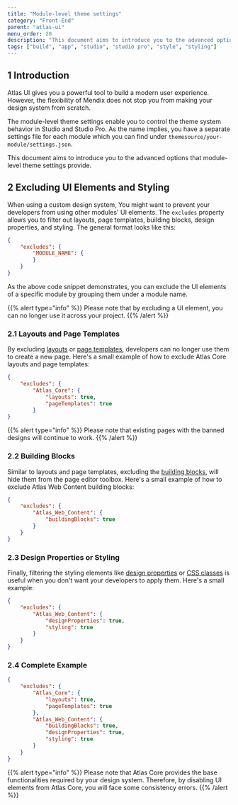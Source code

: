 ```yaml
---
title: "Module-level theme settings"
category: "Front-End"
parent: "atlas-ui"
menu_order: 20
description: "This document aims to introduce you to the advanced options that module-level theme settings provide."
tags: ["build", "app", "studio", "studio pro", "style", "styling"]
---
```


## 1 Introduction

Atlas UI gives you a powerful tool to build a modern user experience. However, the flexibility of Mendix does not stop you from making your design system from scratch.

The module-level theme settings enable you to control the theme system behavior in Studio and Studio Pro. As the name implies, you have a separate settings file for each module which you can find under `themesource/your-module/settings.json`.

This document aims to introduce you to the advanced options that module-level theme settings provide.

## 2 Excluding UI Elements and Styling

When using a custom design system, You might want to prevent your developers from using other modules' UI elements. The `excludes` property allows you to filter out layouts, page templates, building blocks, design properties, and styling. The general format looks like this:

```json
{
    "excludes": {
        "MODULE_NAME": {
        }
    }
}
```

As the above code snippet demonstrates, you can exclude the UI elements of a specific module by grouping them under a module name.

{{% alert type="info" %}}
Please note that by excluding a UI element, you can no longer use it across your project.
{{% /alert %}}

### 2.1 Layouts and Page Templates
By excluding [layouts](https://docs.mendix.com/refguide/layout) or [page templates](https://docs.mendix.com/refguide/page-templates), developers can no longer use them to create a new page. Here's a small example of how to exclude Atlas Core layouts and page templates:

```json
{
    "excludes": {
        "Atlas_Core": {
            "layouts": true,
            "pageTemplates": true
        }
}
```

{{% alert type="info" %}}
Please note that existing pages with the banned designs will continue to work.
{{% /alert %}}

### 2.2 Building Blocks
Similar to layouts and page templates, excluding the [building blocks](https://docs.mendix.com/refguide/building-block), will hide them from the page editor toolbox. Here's a small example of how to exclude Atlas Web Content building blocks:

```json
{
    "excludes": {
        "Atlas_Web_Content": {
            "buildingBlocks": true
        }
    }
}
```

### 2.3 Design Properties or Styling
Finally, filtering the styling elements like [design properties](https://docs.mendix.com/apidocs-mxsdk/apidocs/design-properties) or [CSS classes](https://docs.mendix.com/howto/front-end/customize-styling-new) is useful when you don't want your developers to apply them. Here's a small example:

```json
{
    "excludes": {
        "Atlas_Web_Content": {
            "designProperties": true,
            "styling": true
        }
    }
}
```

### 2.4 Complete Example

```json
{
    "excludes": {
        "Atlas_Core": {
            "layouts": true,
            "pageTemplates": true
        },
        "Atlas_Web_Content": {
            "buildingBlocks": true,
            "designProperties": true,
            "styling": true
        }
    }
}
```

{{% alert type="info" %}}
Please note that Atlas Core provides the base functionalities required by your design system. Therefore, by disabling UI elements from Atlas Core, you will face some consistency errors.
{{% /alert %}}